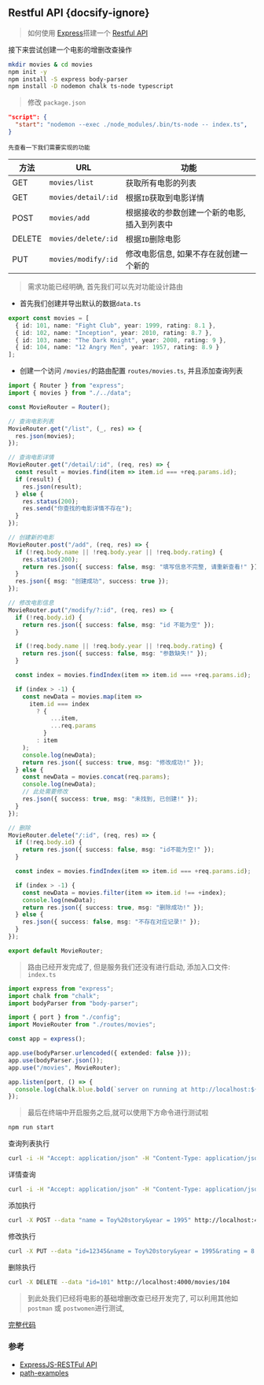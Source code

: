 ## Restful API {docsify-ignore}

> 如何使用 [Express](https://expressjs.com/)搭建一个 [Restful API](https://www.tutorialspoint.com/expressjs/expressjs_restful_apis.htm)

接下来尝试创建一个电影的增删改查操作

```bash
mkdir movies & cd movies
npm init -y
npm install -S express body-parser
npm install -D nodemon chalk ts-node typescript
```

> 修改 `package.json`

```json
"script": {
  "start": "nodemon --exec ./node_modules/.bin/ts-node -- index.ts",
}
```

`先查看一下我们需要实现的功能`

| 方法   | URL                 | 功能                                         |
| ------ | ------------------- | -------------------------------------------- |
| GET    | `movies/list`       | 获取所有电影的列表                           |
| GET    | `movies/detail/:id` | 根据`ID`获取到电影详情                       |
| POST   | `movies/add`        | 根据接收的参数创建一个新的电影, 插入到列表中 |
| DELETE | `movies/delete/:id` | 根据`ID`删除电影                             |
| PUT    | `movies/modify/:id` | 修改电影信息, 如果不存在就创建一个新的       |

> 需求功能已经明确, 首先我们可以先对功能设计路由

- 首先我们创建并导出默认的数据`data.ts`

```ts
export const movies = [
  { id: 101, name: "Fight Club", year: 1999, rating: 8.1 },
  { id: 102, name: "Inception", year: 2010, rating: 8.7 },
  { id: 103, name: "The Dark Knight", year: 2008, rating: 9 },
  { id: 104, name: "12 Angry Men", year: 1957, rating: 8.9 }
];
```

- 创建一个访问 `/movies/`的路由配置 `routes/movies.ts`, 并且添加查询列表

```ts
import { Router } from "express";
import { movies } from "./../data";

const MovieRouter = Router();

// 查询电影列表
MovieRouter.get("/list", (_, res) => {
  res.json(movies);
});

// 查询电影详情
MovieRouter.get("/detail/:id", (req, res) => {
  const result = movies.find(item => item.id === +req.params.id);
  if (result) {
    res.json(result);
  } else {
    res.status(200);
    res.send("你查找的电影详情不存在");
  }
});

// 创建新的电影
MovieRouter.post("/add", (req, res) => {
  if (!req.body.name || !req.body.year || !req.body.rating) {
    res.status(200);
    return res.json({ success: false, msg: "填写信息不完整, 请重新查看!" });
  }
  res.json({ msg: "创建成功", success: true });
});

// 修改电影信息
MovieRouter.put("/modify/?:id", (req, res) => {
  if (!req.body.id) {
    return res.json({ success: false, msg: "id 不能为空" });
  }

  if (!req.body.name || !req.body.year || !req.body.rating) {
    return res.json({ success: false, msg: "参数缺失!" });
  }

  const index = movies.findIndex(item => item.id === +req.params.id);

  if (index > -1) {
    const newData = movies.map(item =>
      item.id === index
        ? {
            ...item,
            ...req.params
          }
        : item
    );
    console.log(newData);
    return res.json({ success: true, msg: "修改成功!" });
  } else {
    const newData = movies.concat(req.params);
    console.log(newData);
    // 此处需要修改
    res.json({ success: true, msg: "未找到, 已创建!" });
  }
});

// 删除
MovieRouter.delete("/:id", (req, res) => {
  if (!req.body.id) {
    return res.json({ success: false, msg: "id不能为空!" });
  }

  const index = movies.findIndex(item => item.id === +req.params.id);

  if (index > -1) {
    const newData = movies.filter(item => item.id !== +index);
    console.log(newData);
    return res.json({ success: true, msg: "删除成功!" });
  } else {
    res.json({ success: false, msg: "不存在对应记录!" });
  }
});

export default MovieRouter;
```

> 路由已经开发完成了, 但是服务我们还没有进行启动, 添加入口文件: `index.ts`

```ts
import express from "express";
import chalk from "chalk";
import bodyParser from "body-parser";

import { port } from "./config";
import MovieRouter from "./routes/movies";

const app = express();

app.use(bodyParser.urlencoded({ extended: false }));
app.use(bodyParser.json());
app.use("/movies", MovieRouter);

app.listen(port, () => {
  console.log(chalk.blue.bold(`server on running at http://localhost:${port}`));
});
```

> 最后在终端中开启服务之后,就可以使用下方命令进行测试啦

```bash
npm run start
```

查询列表执行

```bash
curl -i -H "Accept: application/json" -H "Content-Type: application/json" -X GET localhost:4000/movies/list

```

详情查询

```bash
curl -i -H "Accept: application/json" -H "Content-Type: application/json" -X GET localhost:4000/movies/detail/101

```

添加执行

```bash
curl -X POST --data "name = Toy%20story&year = 1995" http://localhost:4000/movies/add
```

修改执行

```bash
curl -X PUT --data "id=12345&name = Toy%20story&year = 1995&rating = 8.5" http://localhost:4000/movies/modify/1
```

删除执行

```bash
curl -X DELETE --data "id=101" http://localhost:4000/movies/104
```

> 到此处我们已经将电影的基础增删改查已经开发完了, 可以利用其他如 `postman` 或 `postwomen`进行测试,

[完整代码](https://github.com/niexiaofei1988/learning/tree/master/examples/express/restful)

### 参考

- [ExpressJS-RESTFul API](https://www.tutorialspoint.com/expressjs/expressjs_restful_apis.htm)
- [path-examples](https://expressjs.com/zh-cn/4x/api.html#path-examples)
